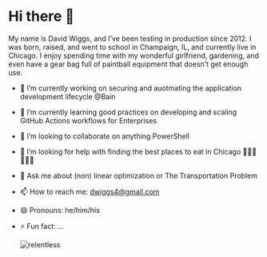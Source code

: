 # Hi there 👋
My name is David Wiggs, and I’ve been testing in production since 2012. I was born, raised, and went to school in Champaign, IL, and currently live in Chicago. I enjoy spending time with my wonderful girlfriend, gardening, and even have a gear bag full of paintball equipment that doesn’t get enough use.

- 🔭 I’m currently working on securing and auotmating the application development lifecycle @Bain
- 🌱 I’m currently learning good practices on developing and scaling GitHub Actions workflows for Enterprises
- 👯 I’m looking to collaborate on anything PowerShell
- 🤔 I’m looking for help with finding the best places to eat in Chicago 🍕🌭🥞🍜🍝🍔
- 💬 Ask me about (non) linear optimization or The Transportation Problem
- 📫 How to reach me: [dwiggs4@gmail.com](mailto:dwiggs4@gmail.com)
- 😄 Pronouns: he/him/his
- ⚡ Fun fact: ...

  ![relentless](relentless.gif)
